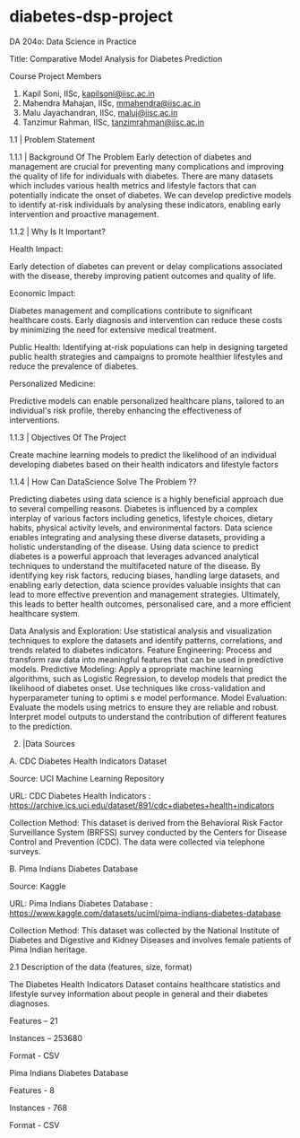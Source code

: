 # diabetes-dsp-project

DA 204o: Data Science in Practice

Title: Comparative Model Analysis for Diabetes Prediction

Course Project Members
1. Kapil Soni, IISc, kapilsoni@iisc.ac.in
2. Mahendra Mahajan, IISc, mmahendra@iisc.ac.in
3. Malu Jayachandran, IISc, maluj@iisc.ac.in
4. Tanzimur Rahman, IISc, tanzimrahman@iisc.ac.in

1.1 | Problem Statement

1.1.1 | Background Of The Problem
Early detection of diabetes and management are crucial for preventing many complications and improving the quality of life for individuals with diabetes. 
There are many datasets which includes various health metrics and lifestyle factors that can potentially indicate the onset of diabetes. 
We can develop predictive models to identify at-risk individuals by analysing these indicators, enabling early intervention and proactive management.


1.1.2 | Why Is It Important?

Health Impact:

Early detection of diabetes can prevent or delay complications associated with the disease, thereby improving patient outcomes and quality of life.

Economic Impact:

Diabetes management and complications contribute to significant healthcare costs. Early diagnosis and intervention can reduce these costs by minimizing the need for extensive medical treatment.

Public Health: Identifying at-risk populations can help in designing targeted public health strategies and campaigns to promote healthier lifestyles and reduce the prevalence of diabetes.

Personalized Medicine:

Predictive models can enable personalized healthcare plans, tailored to an individual's risk profile, thereby enhancing the effectiveness of interventions.


1.1.3 | Objectives Of The Project

Create machine learning models to predict the likelihood of an individual developing diabetes based on their health indicators and lifestyle factors


1.1.4 | How Can DataScience Solve The Problem ??

Predicting diabetes using data science is a highly beneficial approach due to several compelling reasons. Diabetes is influenced by a complex interplay of various factors including genetics, lifestyle choices, dietary habits, physical activity levels, and environmental factors. Data science enables integrating and analysing these diverse datasets, providing a holistic understanding of the disease. Using data science to predict diabetes is a powerful approach that leverages advanced analytical techniques to understand the multifaceted nature of the disease. By identifying key risk factors, reducing biases, handling large datasets, and enabling early detection, data science provides valuable insights that can lead to more effective prevention and management strategies. Ultimately, this leads to better health outcomes, personalised care, and a more efficient healthcare system.

Data Analysis and Exploration:
Use statistical analysis and visualization techniques to explore the datasets and identify patterns, correlations, and trends related to diabetes indicators.
Feature Engineering:
Process and transform raw data into meaningful features that can be used in predictive models.
Predictive Modeling:
Apply a ppropriate machine learning algorithms, such as Logistic Regression,  to develop models that predict the likelihood of diabetes onset.
Use techniques like cross-validation and hyperparameter tuning to optimi s e model performance.
Model Evaluation:
Evaluate the models using metrics to ensure they are reliable and robust.
Interpret model outputs to understand the contribution of different features to the prediction.

2. |Data Sources
   
A. CDC Diabetes Health Indicators Dataset

   Source: UCI Machine Learning Repository

   URL: CDC Diabetes Health Indicators : https://archive.ics.uci.edu/dataset/891/cdc+diabetes+health+indicators

   Collection Method: This dataset is derived from the Behavioral Risk Factor Surveillance System (BRFSS) survey conducted by the Centers for Disease Control and Prevention (CDC). 
                      The data were collected via telephone surveys.

B. Pima Indians Diabetes Database

   Source: Kaggle

   URL: Pima Indians Diabetes Database : https://www.kaggle.com/datasets/uciml/pima-indians-diabetes-database

   Collection Method: This dataset was collected by the National Institute of Diabetes and Digestive and Kidney Diseases and involves female patients of Pima Indian heritage.


2.1 Description of the data (features, size, format)

The Diabetes Health Indicators Dataset contains healthcare statistics and lifestyle survey information about people in general and their diabetes diagnoses.

Features – 21

Instances – 253680

Format - CSV

Pima Indians Diabetes Database

Features  - 8

Instances - 768

Format - CSV
